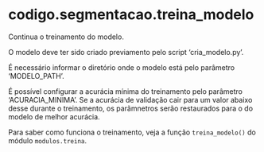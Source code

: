 <a id="module-codigo.segmentacao.treina_modelo"></a>

<a id="codigo-segmentacao-treina-modelo"></a>

# codigo.segmentacao.treina_modelo

Continua o treinamento do modelo.

O modelo deve ter sido criado previamento pelo script ‘cria_modelo.py’.

É necessário informar o diretório onde o modelo está pelo parâmetro ‘MODELO_PATH’.

É possível configurar a acurácia mínima do treinamento pelo parâmetro ‘ACURACIA_MINIMA’. Se a acurácia de
validação cair para um valor abaixo desse durante o treinamento, os parãmnetros serão restaurados para o
do modelo de melhor acurácia.

Para saber como funciona o treinamento, veja a função `treina_modelo()` do
módulo `modulos.treina`.
